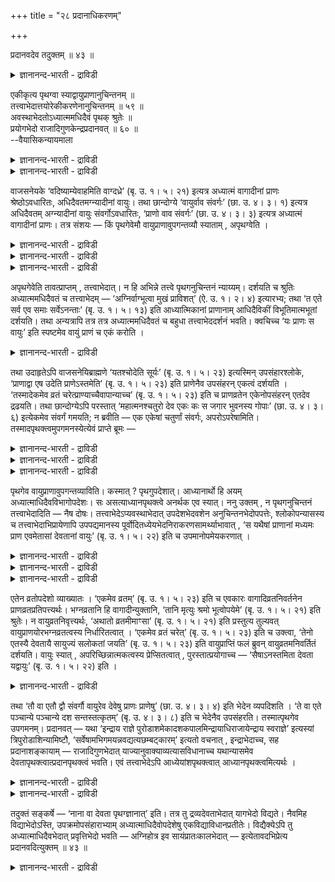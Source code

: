 +++
title = "२८ प्रदानाधिकरणम्"

+++

प्रदानवदेव तदुक्तम् ॥ ४३ ॥  
<details><summary>ज्ञानानन्द-भारती - द्राविडी</summary>

प्रदानवदेव तदुक्तम् ॥ ४३ ॥
</details>

एकीकृत्य पृथग्वा स्याद्वायुप्राणानुचिन्तनम् ॥  
तत्त्वाभेदात्तयोरेकीकरणेनानुचिन्तनम् ॥ ५९ ॥  
अवस्थाभेदतोऽध्यात्ममधिदैवं पृथक् श्रुतेः ॥  
प्रयोगभेदो राजादिगुणकेन्द्रप्रदानवत् ॥ ६० ॥  
--वैयासिकन्यायमाला

<details><summary>ज्ञानानन्द-भारती - द्राविडी</summary>

वायुवैयुम्, पिराणऩैयुम् अऩुसिन्दऩम् सॆय्वदु ऒऩ्ऱागच् चॆय्दा? अल्लदु तऩित्तऩियागवा? (इरण् डिऱ्कुम्) तत्वत्तिल् पेदमिल्लाददिऩाल् इरण्डैयुम् ऒऩ्ऱागच् चॆय्दु अऩुसिन्दऩम् (ऎऩ्बदु ताऩ् नियायम्)।
</details>

<details><summary>ज्ञानानन्द-भारती - द्राविडी</summary>

अवस्तैयिऩ् पेदत्तैक् कॊण्डु अत्यात्मम्, अदिदैवम् ऎऩ्ऱु तऩित्तऩियाग सॊल्लप्पट्टिरुप्पदाल्, राजऩ् मुदलाऩ कुणङ्गळुडऩ् कूड इन्दिरऩुक्कु (तऩित् तऩिये) कॊडुप्पदु पोल पिरयोगत्तिल् वेऱुबाडु ताऩ्।
</details>

वाजसनेयके ‘वदिष्याम्येवाहमिति वाग्दध्रे’ (बृ. उ. १। ५। २१) इत्यत्र अध्यात्मं वागादीनां प्राणः श्रेष्ठोऽवधारितः, अधिदैवतमग्न्यादीनां वायुः। तथा छान्दोग्ये ‘वायुर्वाव संवर्गः’ (छा. उ. ४। ३। १) इत्यत्र अधिदैवतम् अग्न्यादीनां वायुः संवर्गोऽवधारितः, ‘प्राणो वाव संवर्गः’ (छा. उ. ४। ३। ३) इत्यत्र अध्यात्मं वागादीनां प्राणः। तत्र संशयः — किं पृथगेवेमौ वायुप्राणावुपगन्तव्यौ स्याताम् , अपृथग्वेति ।

<details><summary>ज्ञानानन्द-भारती - द्राविडी</summary>

(वाक् मुदलियवैगळुक्कुळ् पिराणऩैयुम् अक्ऩि मुदलियवैगळुक्कुळ् वायुवैयुम् सिरेष्टम् ऎऩ्ऱुम्, वायुवैयुम् पिराणऩैयुम् संवर्गम् ऎऩ्ऱुम् सॊल्लि उबासऩम् विदिक्कप्पट्टिरुक्किऱदु। वायुवुम् पिराणऩुम् ऒरे तत्वमाऩदाल् इरण्डैयुम् सेर्त्तुत् ताऩ् उबासऩम् तऩित्तऩियाग अल्ल ऎऩ्ऱु पूर्वबक्षम्।
</details>

<details><summary>ज्ञानानन्द-भारती - द्राविडी</summary>

ऒरे तत्वमाऩालुम् वायु कारणम्, पिराणऩ् कारियम् ऎऩ्ऱु निलै वित्यासप्पडुवदालुम्, अदि तैवम्, अत्यात्मम् ऎऩ्ऱु सुरुदि पिरित्तुच् चॊल्लियिरुप् पदालुम् तऩित्तऩियागत्ताऩ् त्याऩम्। इन्दिरऩ् ऒऩ्ऱाग इरुन्दालुम् राजा, अदिराजऩ्, स्वराट् ऎऩ्ऱु कुणङ्गळ् वेऱुबडुवदाल् तऩित्तऩियाग पुरोडासत्तैक् कॊडुप्पदुबोल ऎऩ्ऱु सित्तान्दम्)।
</details>

<details><summary>ज्ञानानन्द-भारती - द्राविडी</summary>

वाजसनेयगत्तिल् “नाऩ् पेसिक्कॊण्डे इरुप्पेऩ्” ऎऩ्ऱु वाक्कु उऱुदिगॊण्डदु। (पिरुहत्, १;५-२१) ऎऩ्ऱविडत्तिल् अत्यात्मत्तिल् वाक्कु मुदलिय वैगळुक्कुळ् पिराणऩ् सिरेष्टम् ऎऩ्ऱुम्, अदिदै वदत्तिल् अक्ऩि मुदलियवैगळुक्कुळ् वायु सिरेष्टर् ऎऩ्ऱुम्, तीर्माऩिक्कप्पट्टिरुक्किऱदु। अप्पडिये सान्दोक् यत्तिल् “वायुदाऩ् संवर्क्कम्" (IV-३-१) ऎऩ्ऱ इडत्तिल् अदिदैवदत्तिल् अक्ऩि मुदलियवैगळुक्कुळ् वायु संवर्क्कम् ऎऩ्ऱुम्, "पिराणऩ्दाऩ् संवर्क्कम्” (सान्दोक्यम्।IV-३-३) ऎऩ्ऱविडत्तिल् अत्यात्मत्तिल् वाक्कु मुदलियवैगळुक्कुळ् पिराणऩ् संवर्क्क मॆऩ्ऱुम्, तीर्माऩिक्कप्पट्टिरुक्किऱदु। अङ्गे संसयम् - इन्द वायुवुम्, पिराणऩुम् वॆव्वेऱु ऎऩ्ऱु अऱिय वेण्डुमा? अल्लदु वेऱिल्लादवै ऎऩ्ऱा? ऎऩ्ऱु।
</details>

अपृथगेवेति तावत्प्राप्तम् , तत्त्वाभेदात्। न हि अभिन्ने तत्त्वे पृथगनुचिन्तनं न्याय्यम्। दर्शयति च श्रुतिः अध्यात्ममधिदैवतं च तत्त्वाभेदम् — ‘अग्निर्वाग्भूत्वा मुखं प्राविशत्’ (ऐ. उ. १। २। ४) इत्यारभ्य; तथा ‘त एते सर्व एव समाः सर्वेऽनन्ताः’ (बृ. उ. १। ५। १३) इति आध्यात्मिकानां प्राणानाम् आधिदैविकीं विभूतिमात्मभूतां दर्शयति। तथा अन्यत्रापि तत्र तत्र अध्यात्ममधिदैवतं च बहुधा तत्त्वाभेददर्शनं भवति। क्वचिच्च ‘यः प्राणः स वायुः’ इति स्पष्टमेव वायुं प्राणं च एकं करोति ।

<details><summary>ज्ञानानन्द-भारती - द्राविडी</summary>

पूर्वबक्षम्: वॆव्वेऱिल्लैयॆऩ्ऱु ताऩ् किडैक्किऱदु। तत्वम् वेऱुबडाददिऩाल्। तत्वम् वेऱु पडामलिरुक्कुम्बोदु, तऩित्तऩियाग पावऩै सॆय्वदु नियायमिल्लैयल्लवा? सुरुदियुम् “अक्ऩि वाक्काग आगि, वायिल् पिरवेसित्तदु" (ऐदरेयम्।II-४) ऎऩ्ऱु आरम्बित्तु अत्यात्मम् अदिदैवदम् इरण्डिलुम् तत्वत्तिल् पेदमिल्लैयॆऩ्बदैक् काट्टुगिऱदु। अप्पडिये “अन्द इवै ऎल्लामे सममायुळ्ळवैगळ्; ऎल्लाम् अऴिवऱ्ऱ वैगळ्" (पिरुहत्।I-५-१३) ऎऩ्ऱु आत्यात्मिगमाऩ पिराणऩ्गळुक्कु आदिदैविगमाऩ महिमैगळ् सॊन्द मायुळ्ळवैयॆऩ्ऱु काट्टुगिऱदु। अप्पडिये मऱ्ऱविडङ् गळिलुम्गूड, आङ्गाङ्गु अत्यात्मम्, अदिदैवदम् इरण्डिऱ्कुम् तत्वत्तिल् पेदमिल्लात् तऩ्मैयै पलविदमागक् काट्टुगिऱदु। सिलविडङ्गळिल् “ऎदु पिराणऩो अदुवे वायु” ऎऩ्ऱु वॆगु तॆळिवागवे वायुवैयुम्, पिराणऩैयुम् ऒऩ्ऱागवे सॆय्गिऱदु।
</details>

तथा उदाहृतेऽपि वाजसनेयिब्राह्मणे ‘यतश्चोदेति सूर्यः’ (बृ. उ. १। ५। २३) इत्यस्मिन् उपसंहारश्लोके, ‘प्राणाद्वा एष उदेति प्राणेऽस्तमेति’ (बृ. उ. १। ५। २३) इति प्राणेनैव उपसंहरन् एकत्वं दर्शयति । ‘तस्मादेकमेव व्रतं चरेत्प्राण्याच्चैवापान्याच्च’ (बृ. उ. १। ५। २३) इति च प्राणव्रतेन एकेनोपसंहरन् एतदेव द्रढयति। तथा छान्दोग्येऽपि परस्तात् ‘महात्मनश्चतुरो देव एकः कः स जगार भुवनस्य गोपाः’ (छा. उ. ४। ३। ६) इत्येकमेव संवर्गं गमयति; न ब्रवीति — एक एकेषां चतुर्णां संवर्गः, अपरोऽपरेषामिति। तस्मादपृथक्त्वमुपगमनस्येत्येवं प्राप्ते ब्रूमः —

<details><summary>ज्ञानानन्द-भारती - द्राविडी</summary>

अप्पडिये उदाहरिक्कप्पट्टुळ्ळ वाजसनेय पिराह्मणत्तिलुम् "ऎदिलिरुन्दु सूरियऩ् उदयमा किऱारो" (पिरुहत्।१-५-२३ ; काडगम्।IV-९) ऎऩ्ऱ इन्द मुडिवु सुलोगत्तिल् "पिराणऩिडमिरुन्दु ताऩ् इवर् उदयमागिऱार्; पिराणऩिल् अस्तमिक्किऱार्" ऎऩ्ऱु पिराणऩैक् कॊण्डे मुडिप्पदुम् ऒऩ्ऱायिरुक्कुम् तऩ्मैयैक् काट्टुगिऱदु, मेलुम्, ऒरे विरदत्तैत्ताऩ् अऩुष्टिक्कवेण्डुम्, पिराणिक्क वेण्डुम्। (मूच्चुविड वेण्डुम्), अबाऩिक्क वेण्डुम् (मूच्चु इऴुक्क वेण्डुम्) ऎऩ्ऱु ऒरे पिराण विरदत्तिऩोडे मुडिप्पदुम् इदैये उऱुदिप्पडुत्तुगिऱदु।
</details>

<details><summary>ज्ञानानन्द-भारती - द्राविडी</summary>

अप्पडिये सान्दोक्यत्तिलुम्गूड, पिऩ्ऩाल् “महात्माक्कळाऩ नाल्वरैयुम् (अक्ऩि, सूर्यऩ्, जलम्, सन्दिरऩ् ऎऩ्ऱुम्, वाक्कु, कण्, कादु, मऩस् ऎऩ्ऱुम् इरुप्पवर्गळै) उलगङ्गळै काप्पाऱ्ऱुगिऱ" ऒरे तेवऩाऩ पिरजाबदि विऴुङ्गुगिऱार् ; (सान्दोक्यम्।IV-३-६) ऎऩ्ऱु संवर्क्कम् ऒऩ्ऱुदाऩ् ऎऩ्ऱु अऱिविक्किऱदु; ऒरु नालुक्कु ऒरु संवर्क्कम्, मऱ्ऱ नालुक्कु वेऱु संवर्क्कम् ऎऩ्ऱु सॊल्लविल्लै।
</details>

<details><summary>ज्ञानानन्द-भारती - द्राविडी</summary>

आगैयाल् तऩित्तऩियल्लवॆऩ्ऱु अऱिय वेण्डुम्, ऎऩ्ऱु।
</details>

पृथगेव वायुप्राणावुपगन्तव्याविति। कस्मात् ? पृथगुपदेशात्। आध्यानार्थो हि अयम् अध्यात्माधिदैवविभागोपदेशः। सः असत्याध्यानपृथक्त्वे अनर्थक एव स्यात्। ननु उक्तम् , न पृथगनुचिन्तनं तत्त्वाभेदादिति — नैष दोषः। तत्त्वाभेदेऽप्यवस्थाभेदात् उपदेशभेदवशेन अनुचिन्तनभेदोपपत्तेः, श्लोकोपन्यासस्य च तत्त्वाभेदाभिप्रायेणापि उपपद्यमानस्य पूर्वोदितध्येयभेदनिराकरणसामर्थ्याभावात् , ‘स यथैषां प्राणानां मध्यमः प्राण एवमेतासां देवतानां वायुः’ (बृ. उ. १। ५। २२) इति च उपमानोपमेयकरणात् ।

<details><summary>ज्ञानानन्द-भारती - द्राविडी</summary>

सित्तान्दम्: इव्विदम् वरुम्बोदु सॊल्गिऱोम्। वायुवुम्, पिराणऩुम् तऩित्तऩियागवे अऱिय वेण्डि यवै। ऎदिऩाल्? तऩित्तऩियाय् उबदेसमिरुप्पदाल्। अत्यात्मम् अदिदैवदमॆऩ्ऱु इव्विदम् पिरित्तु उबदेसित्तिरुप्पदु तियाऩत्तिऱ्कागवे; अदु (अन्द उबदेसम्) तियाऩत्तिल् तऩित्तऩियॆऩ्ऱु इल्लै याऩाल् अर्त्तमऱ्ऱदाग एऱ्पडुम्।
</details>

<details><summary>ज्ञानानन्द-भारती - द्राविडी</summary>

तत्वत्तिल् पेदमिल्लाददिऩाल् तऩित्तऩि पावऩै यिल्लैयॆऩ्ऱु सॊल्लप्पट्टदे ऎऩ्ऱाल्। इदु तोष मिल्लै। तत्वम् वेऱुबडामलिरुन्दालुम्गूड अवस्तै यिल् (निलैयिल्) उळ्ळ पेदत्तिऩाल् उबदेसबेदमेऱ् पट्टु अदऩ् वसमाग पावऩैयिलुम् पेदम् पॊरुन्दु माऩदिऩाल् तत्वत्तिल् पेदमिल्लैयॆऩ्ऱ अबिप्पिरा यत्तिलुम् पॊरुन्दुगिऱ सुलोगत्तिल् सॊऩ्ऩ विषयत् तिऱ्कु मुऩ्सॊऩ्ऩ त्याऩम् सॆय्य वेण्डिय वस्तुवि लुळ्ळ पेदत्तै निरागरणम् सॆय्य सक्तियिल्लाददाल्।
</details>

<details><summary>ज्ञानानन्द-भारती - द्राविडी</summary>

मेलुम् “इन्द पिराणऩ्गळुक्कु ऎप्पडि मत्तियि लुळ्ळ पिराणऩो अप्पडिये इन्द वायु तेवदै कळुक्कु” (पिरुहत्।१-५-२२) ऎऩ्ऱु उबमाऩमायुम्, उबमेय मायुम् सॆय्दु इरुप्पदाल्।
</details>

एतेन व्रतोपदेशो व्याख्यातः । ‘एकमेव व्रतम्’ (बृ. उ. १। ५। २३) इति च एवकारः वागादिव्रतनिवर्तनेन प्राणव्रतप्रतिपत्त्यर्थः। भग्नव्रतानि हि वागादीन्युक्तानि, ‘तानि मृत्युः श्रमो भूत्वोपयेमे’ (बृ. उ. १। ५। २१) इति श्रुतेः। न वायुव्रतनिवृत्त्यर्थः, ‘अथातो व्रतमीमाꣳसा’ (बृ. उ. १। ५। २१) इति प्रस्तुत्य तुल्यवत् वायुप्राणयोरभग्नव्रतत्वस्य निर्धारितत्वात् । ‘एकमेव व्रतं चरेत्’ (बृ. उ. १। ५। २३) इति च उक्त्वा, ‘तेनो एतस्यै देवतायै सायुज्यं सलोकतां जयति’ (बृ. उ. १। ५। २३) इति वायुप्राप्तिं फलं ब्रुवन् वायुव्रतमनिवर्तितं दर्शयति। वायुः स्यात् , अपरिच्छिन्नात्मकत्वस्य प्रेप्सितत्वात् , पुरस्तात्प्रयोगाच्च — ‘सैषाऽनस्तमिता देवता यद्वायुः’ (बृ. उ. १। ५। २२) इति ।

<details><summary>ज्ञानानन्द-भारती - द्राविडी</summary>

इदिऩाल् विरदत्तैप्पऱ्ऱि सॊऩ्ऩदुम् वियाक् याऩम् सॆय्यप्पट्टुविट्टदु। "विरदम् ऒऩ्ऱुदाऩ्” (पिरुहत्।I-५-२३) ऎऩ्ऱ 'एव' (ताऩ्) ऎऩ्बदु वाक्कु मुदलियवैगळिऩ् विरदत्तै विलक्कि, पिराण विरदत्तै अऱिवदऱ्काग। वाक्कु मुदलियवैगळ् तवऱिविट्ट विरदत् तैयुडैयवर्गळ् ऎऩ्ऱल्लवा सॊल्लप्पट्टिरुक् किऩ्ऱऩ? “अवैगळै मिरुत्यु सिरममाग आगि कलन्दु कॊण्डदु” (पिरुहत्।१-५-२१) ऎऩ्ऱ सुरुदियिऩाल् (“ताऩ्” ऎऩ्बदु) वायु विरदत्तै विलक्कुवदऱ्कल्ल। "इप्पॊ ऴुदु विरदमीमांसै” (पिरुहत्।१-५-२१) ऎऩ्ऱु आरम्बित्तु वायु, पिराणऩ् इरण्डिऱ्कुमे ऒरे मादिरियाग विरदम् तवऱाद तऩ्मै तीर्माऩिक्कप्पट्टु इरुप्पदाल् “ऒरे विरदत्तै अऩुष्टिक्कवुम्” (पिरुहत्।१-५-२३) ऎऩ्ऱु सॊल्लिविट्टु, “अदिऩाल् इन्द तेवदैयिऩ् सायुज् यत्तैयुम् सालोक्यत्तैयुम् अडैगिऱाऩ्” ऎऩ्ऱु वायुवै अडैवदै पलऩागच् चॊल्वदु वायु विरदम् विलक्कप्पडविल्लैयॆऩ्बदैक् काट्टुगिऱदु। इङ्गे "तेवदै” ऎऩ्बदु वायुवागत्ताऩ् इरुक्कुम् वरैयऱ् ऱदाऩ स्वरूबमे अडैय उत्तेसमाऩदिऩाल्, मुऩ् ऩालुम्, “वायु ऎदुवो अन्द इन्द तेवदै अस्तमिक् काददु" (पिरुहत्।१-५-२२) ऎऩ्ऱु पिरयोगमिरुप्पदालुम्।
</details>

तथा ‘तौ वा एतौ द्वौ संवर्गौ वायुरेव देवेषु प्राणः प्राणेषु’ (छा. उ. ४। ३। ४) इति भेदेन व्यपदिशति । ‘ते वा एते पञ्चान्ये पञ्चान्ये दश सन्तस्तत्कृतम्’ (बृ. उ. ४। ३। ८) इति च भेदेनैव उपसंहरति। तस्मात्पृथगेव उपगमनम्। प्रदानवत् — यथा ‘इन्द्राय राज्ञे पुरोडाशमेकादशकपालमिन्द्रायाधिराजायेन्द्राय स्वराज्ञे’ इत्यस्यां त्रिपुरोडाशिन्यामिष्टौ, ‘सर्वेषामभिगमयन्नवद्यत्यछम्बट्कारम्’ इत्यतो वचनात् , इन्द्राभेदाच्च, सह प्रदानाशङ्कायाम् — राजादिगुणभेदात् याज्यानुवाक्याव्यत्यासविधानाच्च यथान्यासमेव देवतापृथक्त्वात्प्रदानपृथक्त्वं भवति। एवं तत्त्वाभेदेऽपि आध्येयांशपृथक्त्वात् आध्यानपृथक्त्वमित्यर्थः ।

<details><summary>ज्ञानानन्द-भारती - द्राविडी</summary>

अप्पडिये “अवैदाऩ् इन्द इरण्डु संवर्क् कङ्गळुम्, तेवर्गळिल् वायुवे, पिराणऩ्गळिल् पिराणऩे”(सान्दोक्यम्।IV-३-४) ऎऩ्ऱु वॆव्वेऱागवे कुऱिप्पिडुगिऱदु। "अन्द इवै ऐन्दुवेऱु ऐन्दु वेऱु आगि पत्तागि किरुदम् आगिऩ्ऱऩ" (सान्दोक्यम्।IV-३-८) ऎऩ्ऱु वॆव्वेऱागवे मुडित्तुमिरुक्किऱदु।
</details>

<details><summary>ज्ञानानन्द-भारती - द्राविडी</summary>

आगैयाल् तऩित्तऩियागत्ताऩ् उबासऩै “पिरदाऩम् पोल” “पदिऩॊरु कबालमुळ्ळ पुरोडा सत्तै राजावाऩ इन्दिरऩुक्कु, अदिराजावाऩ इन्दिर ऩुक्कु स्वराट्टाऩ इन्दिरऩुक्कु” ऎऩ्ऱु इन्द मूऩ्ऱु पुरोडासमुळ्ळ इष्टियिल् ऎल्लोरैयुम् (हविस्सै) अडैयुम्बडिच् चॆय्दु वीणागमलिरुप्पदऱ्काग सेर्त्ते अन्दन्द पागत्तै ऎडुक्किऱाऩ्। आगैयाल् सेर्त्ते ऎडुक्कुम्बडि वसऩम् इरुप्पदालुम् इन्दिरऩिल् पेदमिल्लाददालुम् सेर्त्ते "पिरदाऩम्" (कॊडुप्पदु) ऎऩ्ऱु सन्देहम् वरुम्बोदु राजा मुदलिय कुणङ्गळ् वेऱुबडुवदालुम्, याज्या, अनुवाक्या इवैगळिल् माऱुदल् विदिक्कप्पट्टिरुप्पदालुम् कुऱिप्पिट्टबडि तेव तैगळ् तऩित्तऩियावदाल्, पिरदाऩमुम् तऩित्तऩि यॆऩ्ऱु, ऎप्पडि एऱ्पडुगिऱदो, अप्पडिये तत्वत्तिल् पेदमिल्लैयाऩालुम् कूड तियाऩम् सॆय्यवेण्डिय अंसत्तिल् तऩित्तऩियॆऩ्ऱिरुप्पदाल्, तियाऩत्तिऱ्कुम् तऩित्तऩियायुळ्ळ तऩ्मै ऎऩ्ऱु अर्त्तम्।
</details>

तदुक्तं सङ्कर्षे — ‘नाना वा देवता पृथग्ज्ञानात्’ इति। तत्र तु द्रव्यदेवताभेदात् यागभेदो विद्यते। नैवमिह विद्याभेदोऽस्ति, उपक्रमोपसंहाराभ्याम् अध्यात्माधिदैवोपदेशेषु एकविद्याविधानप्रतीतेः। विद्यैक्येऽपि तु अध्यात्माधिदैवभेदात् प्रवृत्तिभेदो भवति — अग्निहोत्र इव सायंप्रातःकालभेदात् — इत्येतावदभिप्रेत्य प्रदानवदित्युक्तम् ॥ ४३ ॥

<details><summary>ज्ञानानन्द-भारती - द्राविडी</summary>

सङ्गर्षत्तिल् (तेवदा काण्डत्तिल्) “तऩित् तऩियाग अऱिवदाल् तेवदैयुम् वॆव्वेऱुदाऩ्" ऎऩ्ऱु अदु सॊल्लप्पट्टिरुक्किऱदु। अङ्गेयो तिरवियम्, तेवदै इवैगळिल् पेदमिरुप्पदाल्। यागत्तिल् पेदमुम् इरुक्किऱदु। इङ्गे वित्यैयिल् अदैप्पोल पेदमिल्लै, उबक्किरमम्, उबसम्हारम् इवैगळिलिरुन्दु अत्यात्मम् अदिदैवम् ऎऩ्ऱ उबदेसङ्गळिल् ऒरे वित्यैयॆऩ्ऱु विदित्तिरुप्पदु तॆरिवदिऩाल्। वित्यै ऒऩ्ऱायिरुन्दालुम् कूड अत्यात्मम्, अदिदैवम् ऎऩ्ऱ पेदमिरुप्पदाल्, पिरविरुत्तियिल् पेदम् इरुक्किऱदु, सायङ्गालम् पिरादक्कालम् ऎऩ्ऱ पेदत्तिऩाल् अक्ऩिहोत्रत्तिल् (ऒऩ्ऱायिरुन्दालुम् पेदप्पडुवदु) पोल ऎऩ्ऱु अबिप्रायप्पट्टु "पिरदाऩम् पोल” ऎऩ्ऱु सॊल्लप् पडुगिऱदु।
</details>

